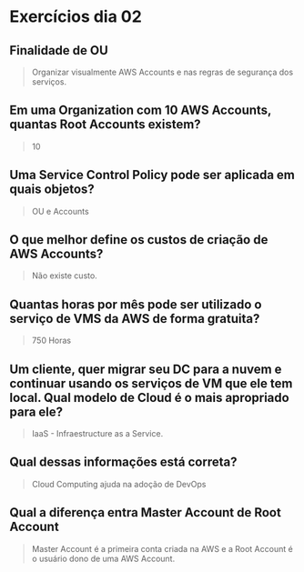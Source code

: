 # Exercícios dia 02 
## Finalidade de OU 
> Organizar visualmente AWS Accounts e nas regras de segurança dos serviços.
## Em uma Organization com 10 AWS Accounts, quantas Root Accounts existem?
> 10
## Uma Service Control Policy pode ser aplicada em quais objetos?
> OU e Accounts
## O que melhor define os custos de criação de AWS Accounts?
> Não existe custo.
## Quantas horas por mês pode ser utilizado o serviço de VMS da AWS de forma gratuita?
> 750 Horas
## Um cliente, quer migrar seu DC para a nuvem e continuar usando os serviços de VM que ele tem local. Qual modelo de Cloud é o mais apropriado para ele?
> IaaS - Infraestructure as a Service.
## Qual dessas informações está correta?
> Cloud Computing ajuda na adoção de DevOps
## Qual a diferença entra Master Account de Root Account
> Master Account é a primeira conta criada na AWS e a Root Account é o usuário dono de uma AWS Account.